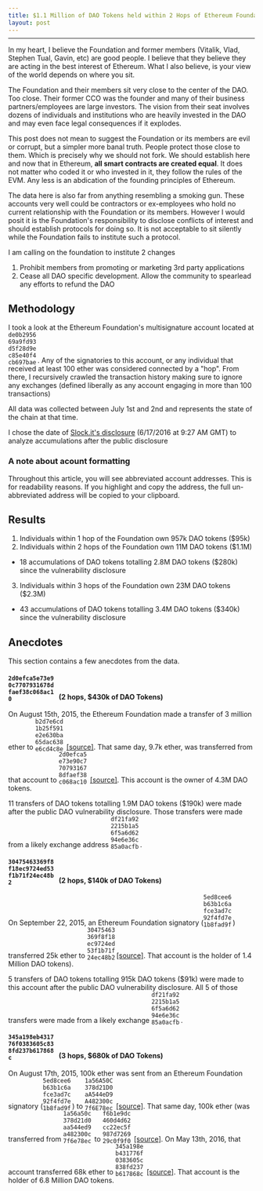```yaml
---
title: $1.1 Million of DAO Tokens held within 2 Hops of Ethereum Foundation; $280k Accumulated Since DAO Disclosure
layout: post
---
```


<style>
  code{
    display: inline-block;
    max-width: 60px;
    overflow: hidden;
    text-overflow: ellipsis;
    margin-bottom: -6px;
  }

  h4 code{max-width: 100px}

  li ul{padding-left:20px}
</style>

------------

In my heart, I believe the Foundation and former members (Vitalik, Vlad, Stephen Tual, Gavin, etc) are good people. I believe that they believe they are acting in the best interest of Ethereum. What I also believe, is your view of the world depends on where you sit.

The Foundation and their members sit very close to the center of the DAO. Too close. Their former CCO was the founder and many of their business partners/employees are large investors. The vision from their seat involves dozens of individuals and institutions who are heavily invested in the DAO and may even face legal consequences if it explodes.

This post does not mean to suggest the Foundation or its members are evil or corrupt, but a simpler more banal truth. People protect those close to them. Which is precisely why we should not fork. We should establish here and now that in Ethereum, **all smart contracts are created equal**. It does not matter who coded it or who invested in it, they follow the rules of the EVM. Any less is an abdication of the founding principles of Ethereum.

The data here is also far from anything resembling a smoking gun. These accounts very well could be contractors or ex-employees who hold no current relationship with the Foundation or its members. However I would posit it is the Foundation's responsibility to disclose conflicts of interest and should establish protocols for doing so. It is not acceptable to sit silently while the Foundation fails to institute such a protocol.

I am calling on the foundation to institute 2 changes

1. Prohibit members from promoting or marketing 3rd party applications
2. Cease all DAO specific development. Allow the community to spearlead any efforts to refund the DAO

## Methodology

I took a look at the Ethereum Foundation's multisignature account located at `de0b295669a9fd93d5f28d9ec85e40f4cb697bae`. Any of the signatories to this account, or any individual that received at least 100 ether was considered connected by a "hop". From there, I recursively crawled the transaction history making sure to ignore any exchanges (defined liberally as any account engaging in more than 100 transactions)

All data was collected between July 1st and 2nd and represents the state of the chain at that time.

I chose the date of [Slock.it's disclosure](https://blog.slock.it/dao-security-advisory-live-updates-2a0a42a2d07b) (6/17/2016 at 9:27 AM GMT) to analyze accumulations after the public disclosure

### A note about acount formatting

Throughout this article, you will see abbreviated account addresses. This is for readability reasons. If you highlight and copy the address, the full un-abbreviated address will be copied to your clipboard.

## Results

1. Individuals within 1 hop of the Foundation own 957k DAO tokens ($95k)
2. Individuals within 2 hops of the Foundation own 11M DAO tokens ($1.1M)
  * 18 accumulations of DAO tokens totalling 2.8M DAO tokens ($280k) since the vulnerability disclosure
3. Individuals within 3 hops of the Foundation own 23M DAO tokens ($2.3M)
  * 43 accumulations of DAO tokens totalling 3.4M DAO tokens ($340k) since the vulnerability disclosure


## Anecdotes

This section contains a few anecdotes from the data.

#### `2d0efca5e73e90c7707931678dfaef38c068ac10` (2 hops, $430k of DAO Tokens)

On August 15th, 2015, the Ethereum Foundation made a transfer of 3 million ether to `b2d7e6cd1b25f591e2e630ba65dac638e6cd4c8e` [[source]](https://live.ether.camp/transaction/a0de5046066e0b03b42ec96a98fdc816ec4d0e6fb339d69ea5765d18a549eb28). That same day, 9.7k ether, was transferred from that account to `2d0efca5e73e90c7707931678dfaef38c068ac10` [[source]](https://live.ether.camp/transaction/2dbae9b871f6beb1b4921e3a2653c42c2f0f293916ea0575a0ec2d54879efa0d). This account is the owner of  4.3M DAO tokens.

11 transfers of DAO tokens totalling 1.9M DAO tokens ($190k) were made after the public DAO vulnerability disclosure. Those transfers were made from a likely exchange address `df21fa922215b1a56f5a6d6294e6e36c85a0acfb`.

#### `30475463369f8f18ec9724ed53f1b71f24ec48b2` (2 hops, $140k of DAO Tokens)

On September 22, 2015, an Ethereum Foundation signatory (`5ed8cee6b63b1c6afce3ad7c92f4fd7e1b8fad9f`) transferred 25k ether to `30475463369f8f18ec9724ed53f1b71f24ec48b2`[[source]](https://live.ether.camp/transaction/194f36f26f26500a210e35f3ea689c5c5019c0ddbc0d4ad49b4141f895e78227). That account is the holder of 1.4 Million DAO tokens).

5 transfers of DAO tokens totalling 915k DAO tokens ($91k) were made to this account after the public DAO vulnerability disclosure. All 5 of those transfers were made from a likely exchange `df21fa922215b1a56f5a6d6294e6e36c85a0acfb`.

#### `345a198eb431776f0383605c838fd237b617868c` (3 hops, $680k of DAO Tokens)
On August 17th, 2015, 100k ether was sent from an Ethereum Foundation signatory (`5ed8cee6b63b1c6afce3ad7c92f4fd7e1b8fad9f`) to `1a56A50C378d21D0aA544eD9A482300c7f6E78ec` [[source]](https://live.ether.camp/transaction/120879fd8f289917817b1d43aff0df6f9b3bd40a63abc25021dc947a715c2e0e). That same day, 100k ether (was transferred from `1a56a50c378d21d0aa544ed9a482300c7f6e78ec` to `f6b1e9dc460d4d62cc22ec5f987d726929c0f9f0` [[source]](https://live.ether.camp/transaction/60c7aa72f38fceef298d679be319f9be17398c3a454cc845e5a5f550c45e337e). On May 13th, 2016, that account transferred 68k ether to `345a198eb431776f0383605c838fd237b617868c` [[source]](https://live.ether.camp/transaction/0bb7e815915fa93f49ab50f2d275a4ea030d698f6b7017a8b3098d720c054268). That account is the holder of 6.8 Million DAO tokens.
